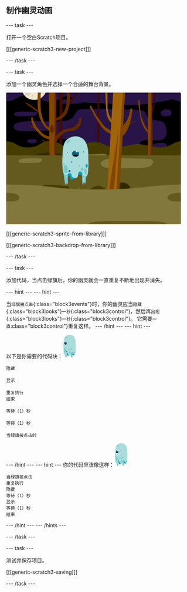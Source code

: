 ## 制作幽灵动画

\--- task \---

打开一个空白Scratch项目。

[[[generic-scratch3-new-project]]]

\--- /task \---

\--- task \---

添加一个幽灵角色并选择一个合适的舞台背景。

![截图](images/ghost-ghost.png)

[[[generic-scratch3-sprite-from-library]]]

[[[generic-scratch3-backdrop-from-library]]]

\--- /task \---

\--- task \---

添加代码，当点击绿旗后，你的幽灵就会一直重复不断地出现并消失。

\--- hint \--- \--- hint \---

当`绿旗被点击`{:class="block3events"}时，你的幽灵应当`隐藏`{:class="block3looks"}`一秒`{:class="block3control"}，然后再`出现`{:class="block3looks"}`一秒`{:class="block3control"}。 它需要`一直`:class="block3control"}重复这样。 \--- /hint \--- \--- hint \---

以下是你需要的代码块：![幽灵角色](images/ghost-sprite.png)

```blocks3
隐藏

显示

重复执行
结束

等待（1）秒

等待（1）秒

当绿旗被点击时
```

\--- /hint \--- \--- hint \--- 你的代码应该像这样：![幽灵角色](images/ghost-sprite.png)

```blocks3
当绿旗被点击
重复执行
隐藏
等待（1）秒
显示
等待（1）秒
结束
```

\--- /hint \--- \--- /hints \---

\--- /task \---

\--- task \---

测试并保存项目。

[[[generic-scratch3-saving]]]

\--- /task \---